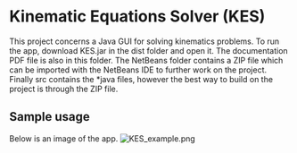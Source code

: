 # Kinematic Equations Solver (KES)

This project concerns a Java GUI for solving kinematics problems. To run the app, download KES.jar in the dist folder and open it. The documentation PDF file is also in this folder. The NetBeans folder contains a ZIP file which can be imported with the NetBeans IDE to further work on the project. Finally src contains the *java files, however the best way to build on the project is through the ZIP file.

## Sample usage

Below is an image of the app.
![KES_example.png](https://github.com/nullberg/kinematic-equations-solver/blob/master/images/KES_example.png "KES_example.png")

